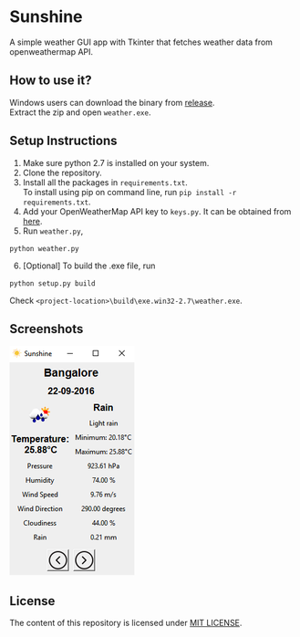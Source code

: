# Sunshine
A simple weather GUI app with Tkinter that fetches weather data from openweathermap API.

## How to use it?
Windows users can download the binary from [release](https://github.com/DevipriyaSarkar/Sunshine/releases).  
Extract the zip and open ```weather.exe```.

## Setup Instructions
1. Make sure python 2.7 is installed on your system.
2. Clone the repository.
3. Install all the packages in ```requirements.txt```.  
 To install using pip on command line, run ```pip install -r requirements.txt```.
4. Add your OpenWeatherMap API key to ```keys.py```. It can be obtained from [here](http://openweathermap.org/appid).
5. Run ```weather.py```,  
 ```
 python weather.py
 ```
6. [Optional] To build the .exe file, run  
 ```
 python setup.py build
 ```  
 Check ```<project-location>\build\exe.win32-2.7\weather.exe```.

## Screenshots

<img src="screenshot.png" alt="Windows Sunshine App Screenshot" >

## License
The content of this repository is licensed under [MIT LICENSE](LICENSE.MD).
